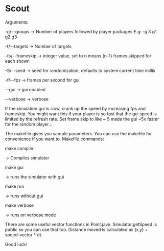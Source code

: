 # Scout

Arguments:

-g/--groups -> Number of players followed by player packages
E.g: -g 3 g1 g2 g3

-t/--targets -> Number of targets

-fs/--frameskip -> integer value, set to n means (n-1) frames skipped for each shown

-S/--seed -> seed for randomization, defaults to system current time millis

-f/--fps -> frames per second for gui

--gui -> gui enabled

--verbose -> verbose

If the simulation gui is slow, crank up the speed by increasing fps and frameskip. You might want this if your player is so fast that the gui speed is limited by the refresh rate. Set frame skip to like ~ 5 made the gui ~5x faster for the random player...

The makefile gives you sample parameters. You can use the makefile for convenience if you want to. Makefile commands:

make compile

-> Compiles simulator

make gui

-> runs the simulator with gui

make run

-> runs without gui

make verbose

-> runs on verbose mode

There are some useful vector functions in Point.java. Simulator.getSpeed is public so you can use that too. Distance moved is calculated as (x,y) + speed-vector * dt.

Good luck!